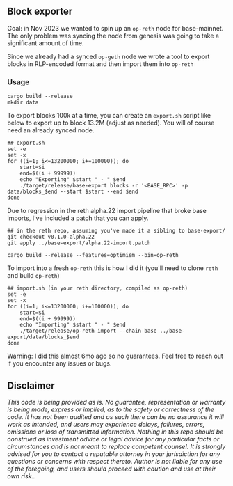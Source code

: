 ## Block exporter

Goal: in Nov 2023 we wanted to spin up an `op-reth` node for base-mainnet.
The only problem was syncing the node from genesis was going to take a significant amount of time.

Since we already had a synced `op-geth` node we wrote a tool to export blocks in RLP-encoded format
and then import them into `op-reth`

### Usage

```
cargo build --release
mkdir data
```

To export blocks 100k at a time, you can create an `export.sh` script like below to export up to block 13.2M (adjust as
needed). You will of course need an already synced node.

```shell
## export.sh
set -e
set -x
for ((i=1; i<=13200000; i+=100000)); do
    start=$i
    end=$((i + 99999))
    echo "Exporting" $start " - " $end
    ./target/release/base-export blocks -r '<BASE_RPC>' -p data/blocks_$end --start $start --end $end
done
```

Due to regression in the reth alpha.22 import pipeline that broke base imports, I've included a patch that you can
apply.

```shell
## in the reth repo, assuming you've made it a sibling to base-export/
git checkout v0.1.0-alpha.22
git apply ../base-export/alpha.22-import.patch

cargo build --release --features=optimism --bin=op-reth
```

To import into a fresh `op-reth` this is how I did it (you'll need to clone `reth` and build `op-reth`)

```shell
## import.sh (in your reth directory, compiled as op-reth)
set -e
set -x
for ((i=1; i<=13200000; i+=100000)); do
    start=$i
    end=$((i + 99999))
    echo "Importing" $start " - " $end
    ./target/release/op-reth import --chain base ../base-export/data/blocks_$end
done
```

Warning: I did this almost 6mo ago so no guarantees. Feel free to reach out if you encounter any issues or bugs.

## Disclaimer

*This code is being provided as is. No guarantee, representation or warranty is being made, express or implied, as to
the safety or correctness of the code. It has not been audited and as such there can be no assurance it will work as
intended, and users may experience delays, failures, errors, omissions or loss of transmitted information. Nothing in
this repo should be construed as investment advice or legal advice for any particular facts or circumstances and is not
meant to replace competent counsel. It is strongly advised for you to contact a reputable attorney in your jurisdiction
for any questions or concerns with respect thereto. Author is not liable for any use of the foregoing, and users should
proceed with caution and use at their own risk..*